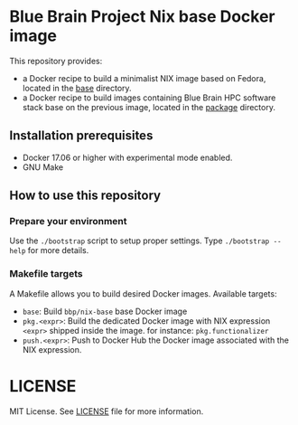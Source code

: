 # Blue Brain Project Nix base Docker image

This repository provides:
* a Docker recipe to build a minimalist NIX image based on Fedora,
  located in the [base](./base) directory.
* a Docker recipe to build images containing Blue Brain HPC software stack base on
  the previous image, located in the [package](./package) directory.

## Installation prerequisites

* Docker 17.06 or higher with experimental mode enabled.
* GNU Make

## How to use this repository

### Prepare your environment

Use the `./bootstrap` script to setup proper settings. Type `./bootstrap --help` for more details.

### Makefile targets

A Makefile allows you to build desired Docker images. Available targets:

* `base`: Build `bbp/nix-base` base Docker image
* `pkg.<expr>`: Build the dedicated Docker image with NIX expression `<expr>` shipped inside the image. for instance: `pkg.functionalizer`
* `push.<expr>`: Push to Docker Hub the Docker image associated with the NIX expression.

# LICENSE

MIT License. See [LICENSE](./LICENSE) file for more information.

